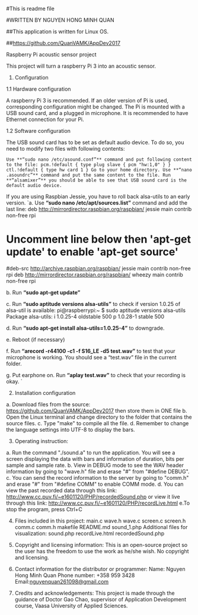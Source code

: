 #This is readme file

#WRITTEN BY NGUYEN HONG MINH QUAN

##This application is written for Linux OS. 

##https://github.com/QuanVAMK/AppDev2017

Raspberry Pi acoustic sensor project

This project will turn a raspberry Pi 3 into an acoustic sensor.

1. Configuration

1.1 Hardware configuration

A raspberry Pi 3 is recommended. If an older version of Pi is used,
corresponding configuration might be changed.
The Pi is mounted with a USB sound card, and a plugged in microphone.
It is recommended to have Ethernet connection for your Pi.


1.2 Software configuration

The USB sound card has to be set as default audio device. To do so, you need
to modify two files with following contents:

`Use **“sudo nano /etc/asound.conf”** command and put following content to the file:
pcm.!default {
  type plug
  slave {
    pcm "hw:1,0"
  }
}
ctl.!default {
    type hw
    card 1
}
Go to your home directory. Use **“nano .asoundrc”** command and put the same content to the file.
Run **“alsamixer”** you should be able to see that USB sound card is the default audio device.
`

If you are using Raspbian Jessie, you have to roll back alsa-utils to an
early version.
`a. Use **“sudo nano /etc/apt/sources.list”** command and add the last line:
deb http://mirrordirector.raspbian.org/raspbian/ jessie main contrib non-free rpi
# Uncomment line below then 'apt-get update' to enable 'apt-get source'
#deb-src http://archive.raspbian.org/raspbian/ jessie main contrib non-free rpi
deb http://mirrordirector.raspbian.org/raspbian/ wheezy main contrib non-free rpi

b. Run **“sudo apt-get update”**

c. Run **“sudo aptitude versions alsa-utils”** to check if version 1.0.25 of alsa-util is available:
pi@raspberrypi:~ $ sudo aptitude versions alsa-utils
Package alsa-utils:
i   1.0.25-4                                                     oldstable                                 500
p   1.0.28-1                                                     stable                                    500

d. Run **“sudo apt-get install alsa-utils=1.0.25-4”** to downgrade.

e. Reboot (if necessary)

f. Run **“arecord -r44100 -c1 -f S16_LE -d5 test.wav”** to test that your microphone is working. You should see a “test.wav” file in the current folder.

g. Put earphone on. Run **“aplay test.wav”** to check that your recording is okay.
`

2. Installation configuration

a. Download files from the source: https://github.com/QuanVAMK/AppDev2017 then store them in ONE file
b. Open the Linux terminal and change directory to the folder that contains the source files.
c. Type "make" to compile all the file.
d. Remember to change the language settings into UTF-8 to display the bars.

3. Operating instruction:

a. Run the command "./sound.a" to run the application. You will see a screen displaying the data 
with bars and information of duration, bits per sample and sample rate.
b. View in DEBUG mode to see the WAV header information by going to "wave.h" file and erase "#"
from "#define DEBUG".
c. You can send the record information to the server by going to "comm.h" and erase "#" from 
"#define COMM" to enable COMM mode.
d. You can view the past recorded data through this link: http://www.cc.puv.fi/~e1601120/PHP/recordedSound.php
or view it live through this link: http://www.cc.puv.fi/~e1601120/PHP/recordLive.html
e.To stop the program, press Ctrl+C

4. Files included in this project: main.c wave.h wave.c screen.c screen.h comm.c comm.h makefile 
README.md sound_1.php
Additional files for visualization: sound.php recordLive.html recordedSound.php

5. Copyright and licensing information: This is an open-source project so the user has the freedom
to use the work as he/she wish. No copyright and licensing.

6. Contact information for the distributor or programmer: Name: Nguyen Hong Minh Quan 
Phone number: +358 959 3428 Email:nguyenquan261098@gmail.com

7. Credits and acknowledgements: This project is made through the guidance of Doctor Gao Chao, 
supervisor of Application Development course, Vaasa University of Applied Sciences.



